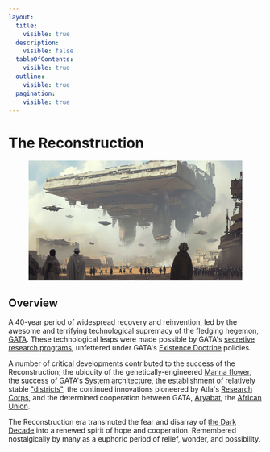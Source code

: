 ```yaml
---
layout:
  title:
    visible: true
  description:
    visible: false
  tableOfContents:
    visible: true
  outline:
    visible: true
  pagination:
    visible: true
---
```


# The Reconstruction

<figure><img src="../../.gitbook/assets/reconstruction.png" alt=""><figcaption></figcaption></figure>

## Overview

A 40-year period of widespread recovery and reinvention, led by the awesome and terrifying technological supremacy of the fledging hegemon, [GATA](../gata/the-basics.md). These technological leaps were made possible by GATA's [secretive research programs](../sol/institutions/the-research-corps.md), unfettered under GATA's [Existence Doctrine](../gata/military-and-defense/existence-doctrine.md) policies.

A number of critical developments contributed to the success of the Reconstruction; the ubiquity of the genetically-engineered [Manna flower](../science-and-tech/the-manna-flower.md), the success of GATA's [System architecture](../gata/politics/the-system.md), the establishment of relatively stable ["districts"](../gata/politics/districts.md), the continued innovations pioneered by Atla's [Research Corps](../sol/institutions/the-research-corps.md), and the determined cooperation between GATA, [Aryabat](../aryabat/the-basics.md), the [African Union](../african-union/the-basics.md).

The Reconstruction era transmuted the fear and disarray of [the Dark Decade](the-dark-decade.md) into a renewed spirit of hope and cooperation. Remembered nostalgically by many as a euphoric period of relief, wonder, and possibility.
